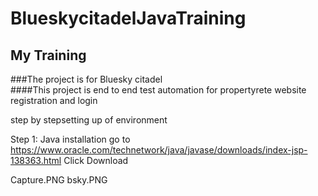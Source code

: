 # BlueskycitadelJavaTraining

## My Training

###The project is for Bluesky citadel  
####This project is end to end test automation for propertyrete website registration and login

step by stepsetting up of environment

Step 1:
Java installation
go to https://www.oracle.com/technetwork/java/javase/downloads/index-jsp-138363.html
Click Download

Capture.PNG bsky.PNG


